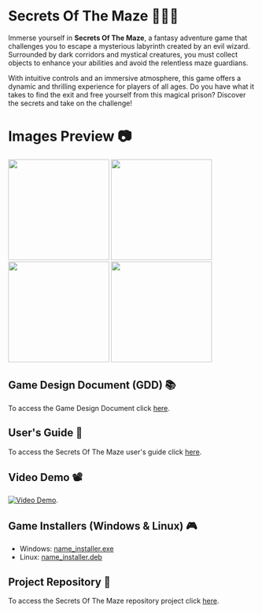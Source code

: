 # Secrets Of The Maze 🧙🏼‍♂️
Immerse yourself in **Secrets Of The Maze**, a fantasy adventure game that challenges you to escape a mysterious labyrinth created by an evil wizard. Surrounded by dark corridors and mystical creatures, you must collect objects to enhance your abilities and avoid the relentless maze guardians.

With intuitive controls and an immersive atmosphere, this game offers a dynamic and thrilling experience for players of all ages. Do you have what it takes to find the exit and free yourself from this magical prison? Discover the secrets and take on the challenge!

# Images Preview 📷
<div>
    <div>
        <img src="https://github.com/PolNie/Secrets-Of-The-Maze/blob/main/img/.png" width=auto height="205">
        <img src="https://github.com/PolNie/Secrets-Of-The-Maze/blob/main/img/.png" width=auto height="205">
        <img src="https://github.com/PolNie/Secrets-Of-The-Maze/blob/main/img/.png" width=auto height="205">
        <img src="https://github.com/PolNie/Secrets-Of-The-Maze/blob/main/img/.png" width=auto height="205">
    </div>
</div>

## Game Design Document (GDD) 📚
To access the Game Design Document click [here](https://docs.google.com/document/d/1S2x0769RUKKgoYsBhAJkZDPssDdg8__NdlXIfzj8py8/edit?usp=sharing).

## User's Guide 🦮
To access the Secrets Of The Maze user's guide click [here](link_users_guide).

## Video Demo 📽️
[![Video Demo](miniatura)](link_videoDemo).

## Game Installers (Windows & Linux) 🎮
- Windows: [name_installer.exe](link_windows)
- Linux: [name_installer.deb](link_linux)

## Project Repository 🔗
To access the Secrets Of The Maze repository project click [here](link_gitlab).
